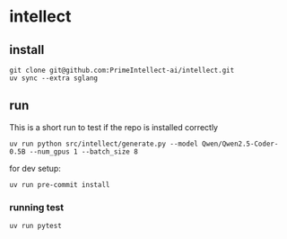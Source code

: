 # intellect


## install

```
git clone git@github.com:PrimeIntellect-ai/intellect.git
uv sync --extra sglang
```

## run

This is a short run to test if the repo is installed correctly

```
uv run python src/intellect/generate.py --model Qwen/Qwen2.5-Coder-0.5B --num_gpus 1 --batch_size 8
```

for dev setup:

```
uv run pre-commit install
```


### running test

```
uv run pytest
```



